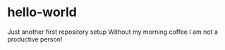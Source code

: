 # hello-world
Just another first repository setup
Without my morning coffee I am not a productive person!
